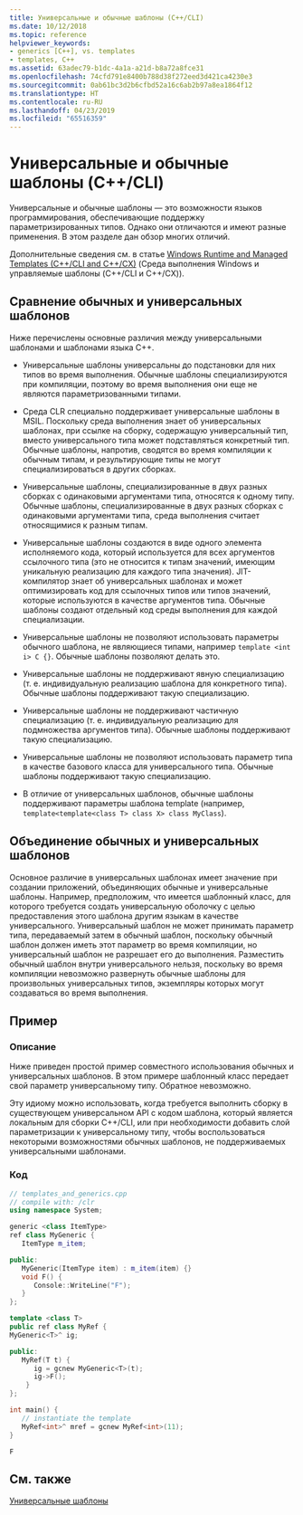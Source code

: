 ```yaml
---
title: Универсальные и обычные шаблоны (C++/CLI)
ms.date: 10/12/2018
ms.topic: reference
helpviewer_keywords:
- generics [C++], vs. templates
- templates, C++
ms.assetid: 63adec79-b1dc-4a1a-a21d-b8a72a8fce31
ms.openlocfilehash: 74cfd791e8400b788d38f272eed3d421ca4230e3
ms.sourcegitcommit: 0ab61bc3d2b6cfbd52a16c6ab2b97a8ea1864f12
ms.translationtype: HT
ms.contentlocale: ru-RU
ms.lasthandoff: 04/23/2019
ms.locfileid: "65516359"
---
```

# <a name="generics-and-templates-ccli"></a>Универсальные и обычные шаблоны (C++/CLI)

Универсальные и обычные шаблоны — это возможности языков программирования, обеспечивающие поддержку параметризированных типов. Однако они отличаются и имеют разные применения. В этом разделе дан обзор многих отличий.

Дополнительные сведения см. в статье [Windows Runtime and Managed Templates (C++/CLI and C++/CX)](windows-runtime-and-managed-templates-cpp-component-extensions.md) (Среда выполнения Windows и управляемые шаблоны (C++/CLI и C++/CX)).

## <a name="comparing-templates-and-generics"></a>Сравнение обычных и универсальных шаблонов

Ниже перечислены основные различия между универсальными шаблонами и шаблонами языка C++.

- Универсальные шаблоны универсальны до подстановки для них типов во время выполнения. Обычные шаблоны специализируются при компиляции, поэтому во время выполнения они еще не являются параметризованными типами.

- Среда CLR специально поддерживает универсальные шаблоны в MSIL. Поскольку среда выполнения знает об универсальных шаблонах, при ссылке на сборку, содержащую универсальный тип, вместо универсального типа может подставляться конкретный тип. Обычные шаблоны, напротив, сводятся во время компиляции к обычным типам, и результирующие типы не могут специализироваться в других сборках.

- Универсальные шаблоны, специализированные в двух разных сборках с одинаковыми аргументами типа, относятся к одному типу. Обычные шаблоны, специализированные в двух разных сборках с одинаковыми аргументами типа, среда выполнения считает относящимися к разным типам.

- Универсальные шаблоны создаются в виде одного элемента исполняемого кода, который используется для всех аргументов ссылочного типа (это не относится к типам значений, имеющим уникальную реализацию для каждого типа значения). JIT-компилятор знает об универсальных шаблонах и может оптимизировать код для ссылочных типов или типов значений, которые используются в качестве аргументов типа. Обычные шаблоны создают отдельный код среды выполнения для каждой специализации.

- Универсальные шаблоны не позволяют использовать параметры обычного шаблона, не являющиеся типами, например `template <int i> C {}`. Обычные шаблоны позволяют делать это.

- Универсальные шаблоны не поддерживают явную специализацию (т. е. индивидуальную реализацию шаблона для конкретного типа). Обычные шаблоны поддерживают такую специализацию.

- Универсальные шаблоны не поддерживают частичную специализацию (т. е. индивидуальную реализацию для подмножества аргументов типа). Обычные шаблоны поддерживают такую специализацию.

- Универсальные шаблоны не позволяют использовать параметр типа в качестве базового класса для универсального типа. Обычные шаблоны поддерживают такую специализацию.

- В отличие от универсальных шаблонов, обычные шаблоны поддерживают параметры шаблона template (например, `template<template<class T> class X> class MyClass`).

## <a name="combining-templates-and-generics"></a>Объединение обычных и универсальных шаблонов

Основное различие в универсальных шаблонах имеет значение при создании приложений, объединяющих обычные и универсальные шаблоны. Например, предположим, что имеется шаблонный класс, для которого требуется создать универсальную оболочку с целью предоставления этого шаблона другим языкам в качестве универсального. Универсальный шаблон не может принимать параметр типа, передаваемый затем в обычный шаблон, поскольку обычный шаблон должен иметь этот параметр во время компиляции, но универсальный шаблон не разрешает его до выполнения. Разместить обычный шаблон внутри универсального нельзя, поскольку во время компиляции невозможно развернуть обычные шаблоны для произвольных универсальных типов, экземпляры которых могут создаваться во время выполнения.

## <a name="example"></a>Пример

### <a name="description"></a>Описание

Ниже приведен простой пример совместного использования обычных и универсальных шаблонов. В этом примере шаблонный класс передает свой параметр универсальному типу. Обратное невозможно.

Эту идиому можно использовать, когда требуется выполнить сборку в существующем универсальном API с кодом шаблона, который является локальным для сборки C++/CLI, или при необходимости добавить слой параметризации к универсальному типу, чтобы воспользоваться некоторыми возможностями обычных шаблонов, не поддерживаемых универсальными шаблонами.

### <a name="code"></a>Код

```cpp
// templates_and_generics.cpp
// compile with: /clr
using namespace System;

generic <class ItemType>
ref class MyGeneric {
   ItemType m_item;

public:
   MyGeneric(ItemType item) : m_item(item) {}
   void F() {
      Console::WriteLine("F");
   }
};

template <class T>
public ref class MyRef {
MyGeneric<T>^ ig;

public:
   MyRef(T t) {
      ig = gcnew MyGeneric<T>(t);
      ig->F();
    }
};

int main() {
   // instantiate the template
   MyRef<int>^ mref = gcnew MyRef<int>(11);
}
```

```Output
F
```

## <a name="see-also"></a>См. также

[Универсальные шаблоны](generics-cpp-component-extensions.md)